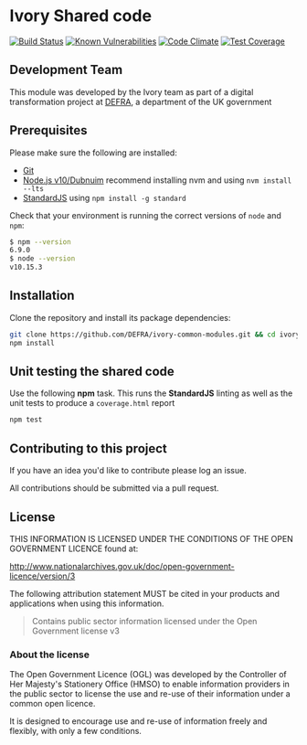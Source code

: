 # Ivory Shared code

[![Build Status](https://travis-ci.com/DEFRA/ivory-common-modules.svg?branch=master)](https://travis-ci.com/DEFRA/ivory-common-modules)
[![Known Vulnerabilities](https://snyk.io/test/github/defra/ivory-common-modules/badge.svg)](https://snyk.io/test/github/defra/ivory-common-modules)
[![Code Climate](https://codeclimate.com/github/DEFRA/ivory-common-modules/badges/gpa.svg)](https://codeclimate.com/github/DEFRA/ivory-common-modules)
[![Test Coverage](https://codeclimate.com/github/DEFRA/ivory-common-modules/badges/coverage.svg)](https://codeclimate.com/github/DEFRA/ivory-common-modules/coverage)

## Development Team

This module was developed by the Ivory team as part of a digital transformation project at [DEFRA](https://www.gov.uk/government/organisations/department-for-environment-food-rural-affairs), a department of the UK government

## Prerequisites

Please make sure the following are installed:

- [Git](https://git-scm.com/book/en/v2/Getting-Started-Installing-Git)
- [Node.js v10/Dubnuim](https://nodejs.org/en/) recommend
  installing nvm and using `nvm install --lts`
- [StandardJS](https://standardjs.com/) using `npm install -g standard`

Check that your environment is running the correct versions of `node` and `npm`:
```bash
$ npm --version
6.9.0
$ node --version
v10.15.3
```

## Installation

Clone the repository and install its package
dependencies:

```bash
git clone https://github.com/DEFRA/ivory-common-modules.git && cd ivory-common-modules
npm install
```

## Unit testing the shared code

Use the following **npm** task. This runs the **StandardJS**
linting as well as the unit tests to produce a `coverage.html`
report

```bash
npm test
```

## Contributing to this project

If you have an idea you'd like to contribute please log an issue.

All contributions should be submitted via a pull request.

## License

THIS INFORMATION IS LICENSED UNDER THE CONDITIONS OF THE OPEN
GOVERNMENT LICENCE found at:

<http://www.nationalarchives.gov.uk/doc/open-government-licence/version/3>

The following attribution statement MUST be cited in your products
and applications when using this information.

>Contains public sector information licensed under the Open
>Government license v3

### About the license

The Open Government Licence (OGL) was developed by the Controller
of Her Majesty's Stationery Office (HMSO) to enable information
providers in the public sector to license the use and re-use of
their information under a common open licence.

It is designed to encourage use and re-use of information freely
and flexibly, with only a few conditions.

